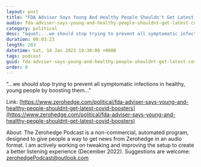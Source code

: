 ```yaml
---
layout: post
title: "FDA Adviser Says Young And Healthy People Shouldn't Get Latest COVID Boosters"
audio: fda-adviser-says-young-and-healthy-people-shouldnt-get-latest-covid-boosters-0
category: political
desc: "&quot;...we should stop trying to prevent all symptomatic infections in healthy, young people by boosting them...&quot;"
duration: 00:03:23
length: 203
datetime: Sat, 14 Jan 2023 19:30:00 +0000
tags: podcast
guid: fda-adviser-says-young-and-healthy-people-shouldnt-get-latest-covid-boosters-0
order: 0
---
```

&quot;...we should stop trying to prevent all symptomatic infections in healthy, young people by boosting them...&quot;

Link: [https://www.zerohedge.com/political/fda-adviser-says-young-and-healthy-people-shouldnt-get-latest-covid-boosters](https://www.zerohedge.com/political/fda-adviser-says-young-and-healthy-people-shouldnt-get-latest-covid-boosters)

About: The Zerohedge Podcast is a non-commercial, automated program, designed to give people a way to get news from Zerohedge in an audio format.  I am actively working on tweaking and improving the setup to create a better listening experience (December 2022).  Suggestions are welcome: [zerohedgePodcast@outlook.com](mailto:zerohedgePodcast@outlook.com)